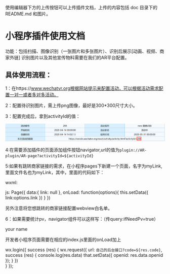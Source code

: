使用编辑器下方的上传按钮可以上传插件文档，上传的内容包括 doc 目录下的 README.md 和图片。
# 小程序插件使用文档

功能：包括扫描、图像识别（一张图片和多张图片）、识别后展示[动画、视频、商家外链]
识别图片以及其他宣传物料需要在我们的AR平台配置。

## 具体使用流程：
1：在https://www.wechatvr.org根据网站提示来配置活动，可以根据活动需求配置一对一或者多对多活动。

2：配置待识别图片，需上传png图像，最好是300*300尺寸大小。

3：配置完成后，拿到activityId的值：

![./activityId.png](./activityId.png)

4:在需要添加插件的页面添加组件按钮navigator,url的值为`plugin://AR-plugin/AR-page?activityId=${activityId}`

5:如果有跳转商家链接的需求，在小程序pages下新建一个页面，名字为myLink,里面文件名也为myLink，其中，里面的代码如下：

wxml:
<view wx:if="{{!link}}"></view>

<web-view wx:else src="{{link}}" binderror="error" bindload="res"></web-view>

js:
Page({
  data:{
    link: null
  },
  onLoad: function(options){
    this.setData({
      link:options.link
    })
  }
})

另外注意将您想跳转的商家链接配置webview白名单。

6：如果需要统计pv，navigator组件可以这样写：（传query:ifNeedPv=true）

<navigator id="nav" url="{{'plugin://AR-plugin/AR-page?activityId=226&openId='+openid}}">
  your name
</navigator>

开发者小程序页面需要在相应的index.js里面的onLoad加上

wx.login({
      success (res) { 
        wx.request({
          url: `自己的后台接口?code=${res.code}`,
          success (res) {
            console.log(res.data)
            that.setData({
              openid: res.data.openid
            });
            }
        })        
        }
    });
    




